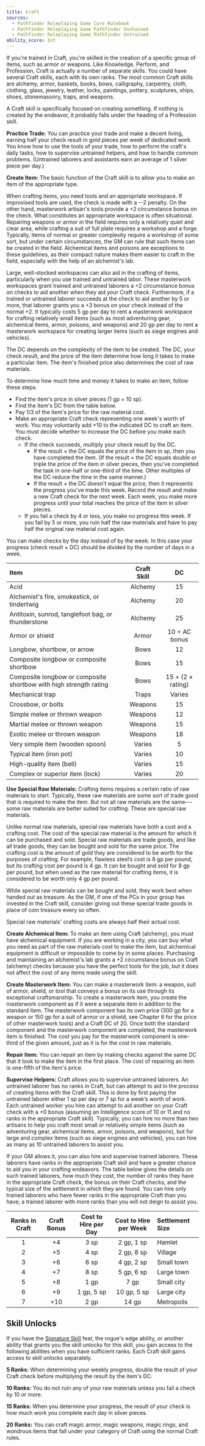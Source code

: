 ```yaml
---
title: Craft
sources:
  - Pathfinder Roleplaying Game Core Rulebook
  - Pathfinder Roleplaying Game Pathfinder Unchained
  - Pathfinder Roleplaying Game Pathfinder Untrained
ability_score: Int
---
```


If you're trained in Craft, you're skilled in the creation of a specific group of items, such as armor or weapons. Like Knowledge, Perform, and Profession, Craft is actually a number of separate skills. You could have several Craft skills, each with its own ranks. The most common Craft skills are alchemy, armor, baskets, books, bows, calligraphy, carpentry, cloth, clothing, glass, jewelry, leather, locks, paintings, pottery, sculptures, ships, shoes, stonemasonry, traps, and weapons.

A Craft skill is specifically focused on creating something. If nothing is created by the endeavor, it probably falls under the heading of a Profession skill.

**Practice Trade:** You can practice your trade and make a decent living, earning half your check result in gold pieces per week of dedicated work. You know how to use the tools of your trade, how to perform the craft's daily tasks, how to supervise untrained helpers, and how to handle common problems. (Untrained laborers and assistants earn an average of 1 silver piece per day.)

**Create Item:** The basic function of the Craft skill is to allow you to make an item of the appropriate type.

When crafting items, you need tools and an appropriate workspace. If improvised tools are used, the check is made with a --2 penalty. On the other hand, masterwork artisan's tools provide a +2 circumstance bonus on the check. What constitutes an appropriate workspace is often situational. Repairing weapons or armor in the field requires only a relatively quiet and clear area, while crafting a suit of full plate requires a workshop and a forge. Typically, items of normal or greater complexity require a workshop of some sort, but under certain circumstances, the GM can rule that such items can be created in the field. Alchemical items and poisons are exceptions to these guidelines, as their compact nature makes them easier to craft in the field, especially with the help of an alchemist's lab.

Large, well-stocked workspaces can also aid in the crafting of items, particularly when you use trained and untrained labor. These masterwork workspaces grant trained and untrained laborers a +2 circumstance bonus on checks to aid another when they aid your Craft check. Furthermore, if a trained or untrained laborer succeeds at the check to aid another by 5 or more, that laborer grants you a +3 bonus on your check instead of the normal +2. It typically costs 5 gp per day to rent a masterwork workspace for crafting relatively small items (such as most adventuring gear, alchemical items, armor, poisons, and weapons) and 20 gp per day to rent a masterwork workspace for creating larger items (such as siege engines and vehicles).

The DC depends on the complexity of the item to be created. The DC, your check result, and the price of the item determine how long it takes to make a particular item. The item's finished price also determines the cost of raw materials.

To determine how much time and money it takes to make an item, follow these steps.

- Find the item's price in silver pieces (1 gp = 10 sp).
- Find the item's DC from the table below.
- Pay 1/3 of the item's price for the raw material cost.
- Make an appropriate Craft check representing one week's worth of work. You may voluntarily add +10 to the indicated DC to craft an item. You must decide whether to increase the DC before you make each check.
  - If the check succeeds, multiply your check result by the DC.
    - If the result × the DC equals the price of the item in sp, then you have completed the item. (If the result × the DC equals double or triple the price of the item in silver pieces, then you've completed the task in one-half or one-third of the time. Other multiples of the DC reduce the time in the same manner.)
    - If the result × the DC doesn't equal the price, then it represents the progress you've made this week. Record the result and make a new Craft check for the next week. Each week, you make more progress until your total reaches the price of the item in silver pieces.
  - If you fail a check by 4 or less, you make no progress this week. If you fail by 5 or more, you ruin half the raw materials and have to pay half the original raw material cost again.

You can make checks by the day instead of by the week. In this case your progress (check result × DC) should be divided by the number of days in a week.

| Item                                                              | Craft Skill |        DC         |
|:------------------------------------------------------------------|:-----------:|:-----------------:|
| Acid                                                              |   Alchemy   |        15         |
| Alchemist's fire, smokestick, or tindertwig                       |   Alchemy   |        20         |
| Antitoxin, sunrod, tanglefoot bag, or thunderstone                |   Alchemy   |        25         |
| Armor or shield                                                   |    Armor    |   10 + AC bonus   |
| Longbow, shortbow, or arrow                                       |    Bows     |        12         |
| Composite longbow or composite shortbow                           |    Bows     |        15         |
| Composite longbow or composite shortbow with high strength rating |    Bows     | 15 + (2 × rating) |
| Mechanical trap                                                   |    Traps    |      Varies       |
| Crossbow, or bolts                                                |   Weapons   |        15         |
| Simple melee or thrown weapon                                     |   Weapons   |        12         |
| Martial melee or thrown weapon                                    |   Weapons   |        15         |
| Exotic melee or thrown weapon                                     |   Weapons   |        18         |
| Very simple item (wooden spoon)                                   |   Varies    |         5         |
| Typical item (iron pot)                                           |   Varies    |        10         |
| High-quality item (bell)                                          |   Varies    |        15         |
| Complex or superior item (lock)                                   |   Varies    |        20         |

**Use Special Raw Materials:** Crafting items requires a certain ratio of raw materials to start. Typically, these raw materials are some sort of trade good that is required to make the item. But not all raw materials are the same---some raw materials are better suited for crafting. These are special raw materials.

Unlike normal raw materials, special raw materials have both a cost and a crafting cost. The cost of the special raw material is the amount for which it can be purchased and sold. Special raw materials are trade goods, and like all trade goods, they can be bought and sold for the same price. The crafting cost is the amount of gold they are considered to be worth for the purposes of crafting. For example, flawless steel’s cost is 8 gp per pound, but its crafting cost per pound is 4 gp. It can be bought and sold for 8 gp per pound, but when used as the raw material for crafting items, it is considered to be worth only 4 gp per pound.

While special raw materials can be bought and sold, they work best when handed out as treasure. As the GM, if one of the PCs in your group has invested in the Craft skill, consider giving out these special trade goods in place of coin treasure every so often.

Special raw materials' crafting costs are always half their actual cost.

**Create Alchemical Item:** To make an item using Craft (alchemy), you must have alchemical equipment. If you are working in a city, you can buy what you need as part of the raw materials cost to make the item, but alchemical equipment is difficult or impossible to come by in some places. Purchasing and maintaining an alchemist's lab grants a +2 circumstance bonus on Craft (alchemy) checks because you have the perfect tools for the job, but it does not affect the cost of any items made using the skill.

**Create Masterwork Item:** You can make a masterwork item: a weapon, suit of armor, shield, or tool that conveys a bonus on its use through its exceptional craftsmanship. To create a masterwork item, you create the masterwork component as if it were a separate item in addition to the standard item. The masterwork component has its own price (300 gp for a weapon or 150 gp for a suit of armor or a shield, see Chapter 6 for the price of other masterwork tools) and a Craft DC of 20. Once both the standard component and the masterwork component are completed, the masterwork item is finished. The cost you pay for the masterwork component is one-third of the given amount, just as it is for the cost in raw materials.

**Repair Item:** You can repair an item by making checks against the same DC that it took to make the item in the first place. The cost of repairing an item is one-fifth of the item's price.

**Supervise Helpers:** Craft allows you to supervise untrained laborers. An untrained laborer has no ranks in Craft, but can attempt to aid in the process of creating items with the Craft skill. This is done by first paying the untrained laborer either 1 sp per day or 7 sp for a week’s worth of work. Each untrained worker you hire can attempt to aid another on your Craft check with a +0 bonus (assuming an Intelligence score of 10 or 11 and no ranks in the appropriate Craft skill). Typically, you can hire no more than two artisans to help you craft most small or relatively simple items (such as adventuring gear, alchemical items, armor, poisons, and weapons), but for large and complex items (such as siege engines and vehicles), you can hire as many as 10 untrained laborers to assist you.

If your GM allows it, you can also hire and supervise trained laborers. These laborers have ranks in the appropriate Craft skill and have a greater chance to aid you in your crafting endeavors. The table below gives the details on such trained laborers, how much they cost, the number of ranks they have in the appropriate Craft check, the bonus on their Craft checks, and the typical size of the settlement in which they are found. You can hire only trained laborers who have fewer ranks in the appropriate Craft than you have; a trained laborer with more ranks than you will not deign to assist you.

| Ranks in Craft | Craft Bonus | Cost to Hire per Day | Cost to Hire per Week | Settlement Size |
|:--------------:|:-----------:|:--------------------:|:---------------------:|:----------------|
|       1        |     +4      |         3 sp         |      2 gp, 1 sp       | Hamlet          |
|       2        |     +5      |         4 sp         |      2 gp, 8 sp       | Village         |
|       3        |     +6      |         6 sp         |      4 gp, 2 sp       | Small town      |
|       4        |     +7      |         8 sp         |      5 gp, 6 sp       | Large town      |
|       5        |     +8      |         1 gp         |         7 gp          | Small city      |
|       6        |     +9      |      1 gp, 5 sp      |      10 gp, 5 sp      | Large city      |
|       7        |     +10     |         2 gp         |         14 gp         | Metropolis      |

## Skill Unlocks

If you have the [Signature Skill](/feats/signature-skill/) feat, the rogue's edge ability, or another ability that grants you the skill unlocks for this skill, you gain access to the following abilities when you have sufficient ranks. Each Craft skill gains access to skill unlocks separately.

**5 Ranks:** When determining your weekly progress, double the result of your Craft check before multiplying the result by the item's DC.

**10 Ranks:** You do not ruin any of your raw materials unless you fail a check by 10 or more.

**15 Ranks:** When you determine your progress, the result of your check is how much work you complete each day in silver pieces.

**20 Ranks:** You can craft magic armor, magic weapons, magic rings, and wondrous items that fall under your category of Craft using the normal Craft rules.
